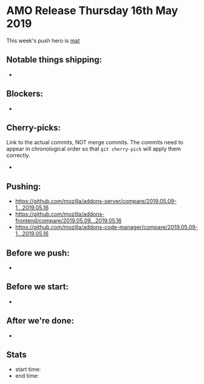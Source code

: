 # AMO Release Thursday 16th May 2019

This week's push hero is [mat](https://github.com/diox)

## Notable things shipping:

*

## Blockers:

*

## Cherry-picks:

Link to the actual commits, NOT merge commits. The commits need to appear
in chronological order so that `git cherry-pick` will apply them correctly.

*

## Pushing:

- https://github.com/mozilla/addons-server/compare/2019.05.09-1...2019.05.16
- https://github.com/mozilla/addons-frontend/compare/2019.05.09...2019.05.16
- https://github.com/mozilla/addons-code-manager/compare/2019.05.09-1...2019.05.16

## Before we push:

*

## Before we start:

*

## After we're done:

* 
## Stats

- start time:
- end time:
